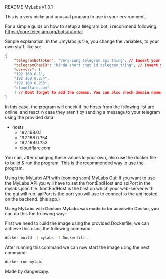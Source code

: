 README MyLabs V1.0.1

This is a very niche and unusual program to use in your environment.

For a simple guide on how to setup a telegram bot, i recommend following:
https://core.telegram.org/bots/tutorial

Simple explanation:
    In the ./mylabs.js file, you change the variables, to your own stuff. like so:
```json
{
    "telegramBotToken": "Very-Long telegram api thing", // Insert your Telegram Bot Token over here.
    "telegramChatID": "kinda short chat id telegram thing", // Insert your Telegram Chat Api of the chat/groupchat with your bot.
    "servers": [ 
    "192.168.0.1",
    "192.168.0.254",
    "192.168.0.253",
    "cloudflare.com"
    ] // Dont forget to add the commas. You can also check domain names.
}
```
In this case, the program will check if the hosts from the following list are online, and react in case they aren't by sending a message to your telegram using the provided data.

* hosts
    * 192.168.0.1
    * 192.168.0.254
    * 192.168.0.253
    * cloudflare.com

You can, after changing these values to your own, also use the docker file to build & run the program. This is the recommended way to use the program.

Using the MyLabs API with (coming soon) MyLabs Gui:
If you want to use the MyLabs API you will have to set the frontEndHost and apiPort in the mylabs.json file.
frontEndHost is the host on which your web-server with the gui will run.
apiPort is the port you will use to connect to the api hosted on the backend. (this app.)

Using MyLabs with Docker:
MyLabs was made to be used with Docker, you can do this the following way:

First we need to build the image using the provided Dockerfile, we can achieve this using the following command:
```bash
docker build -t mylabs -f Dockerfile .
```
After running this command we can now start the image using the next command:
```bash
docker run mylabs
```
Made by dangercapy.